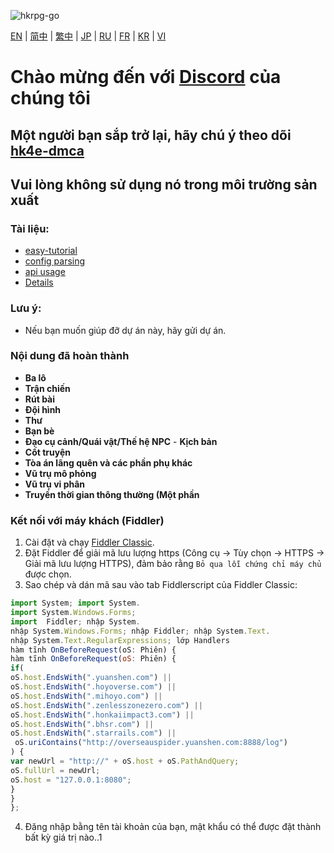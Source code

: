![hkrpg-go](https://socialify.git.ci/gucooing/hkrpg-go/image?description=1&font=Inter&forks=1&language=1&name=1&owner=1&pattern=Circuit%20Board&stargazers=1&theme=Auto)

[EN](./README.md) | [简中](./docs/README_zh-CN.md) | [繁中](./docs/README_zh-TW.md) | [JP](./docs/README-JP.md) | [RU](./docs/README-RU.md) | [FR](./docs/README-FR.md) | [KR](./docs/README-KR.md) |  [VI](./docs/README-VI.md)

# **Chào mừng đến với [Discord](https://discord.gg/222yVp6pUq)** của chúng tôi

## Một người bạn sắp trở lại, hãy chú ý theo dõi [hk4e-dmca](https://github.com/flswld/hk4e-go)

## Vui lòng không sử dụng nó trong môi trường sản xuất

### Tài liệu:
* [easy-tutorial](./docs/tutorial/zh-cn.md)
* [config parsing](./docs/conf/zh-CN.md)
* [api usage](./docs/command/zh-CN.md)
* [Details](./docs/progress/zh-CN.md)

### Lưu ý:
* Nếu bạn muốn giúp đỡ dự án này, hãy gửi dự án.

 ### Nội dung đã hoàn thành
- **Ba lô**
- **Trận chiến**
- **Rút bài**
- **Đội hình**
- **Thư**
- **Bạn bè**
- **Đạo cụ cảnh/Quái vật/Thế hệ NPC** - **Kịch bản**
- **Cốt truyện**
- **Tòa án lãng quên và các phần phụ khác**
- **Vũ trụ mô phỏng**
- **Vũ trụ vi phân**
- **Truyền thời gian thông thường (Một phần**

### Kết nối với máy khách (Fiddler)
1. Cài đặt và chạy [Fiddler Classic](https://www.telerik.com/fiddler).
2. Đặt Fiddler để giải mã lưu lượng https (Công cụ -> Tùy chọn -> HTTPS -> Giải mã lưu lượng HTTPS), đảm bảo rằng `Bỏ qua lỗi chứng chỉ máy chủ` được chọn.
3. Sao chép và dán mã sau vào tab Fiddlerscript của Fiddler Classic:

```javascript
import System; import System.
import System.Windows.Forms;
import  Fiddler; nhập System.
nhập System.Windows.Forms; nhập Fiddler; nhập System.Text.
nhập System.Text.RegularExpressions; lớp Handlers
hàm tĩnh OnBeforeRequest(oS: Phiên) {
hàm tĩnh OnBeforeRequest(oS: Phiên) {
if(
oS.host.EndsWith(".yuanshen.com") ||
oS.host.EndsWith(".hoyoverse.com") ||
oS.host.EndsWith(".mihoyo.com") ||
oS.host.EndsWith(".zenlesszonezero.com") ||
oS.host.EndsWith(".honkaiimpact3.com") ||
oS.host.EndsWith(".bhsr.com") ||
oS.host.EndsWith(".starrails.com") ||
 oS.uriContains("http://overseauspider.yuanshen.com:8888/log")
) {
var newUrl = "http://" + oS.host + oS.PathAndQuery;
oS.fullUrl = newUrl;
oS.host = "127.0.0.1:8080";
}
}
};
```

4. Đăng nhập bằng tên tài khoản của bạn, mật khẩu có thể được đặt thành bất kỳ giá trị nào..1